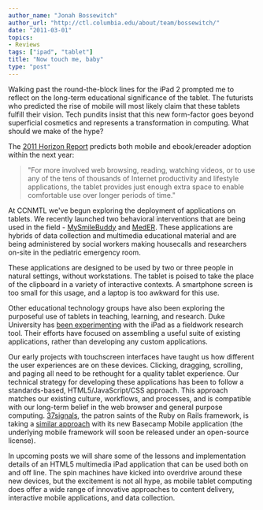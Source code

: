 ```yaml
---
author_name: "Jonah Bossewitch"
author_url: "http://ctl.columbia.edu/about/team/bossewitch/"
date: "2011-03-01"
topics: 
- Reviews
tags: ["ipad", "tablet"]
title: "Now touch me, baby"
type: "post"
---
```


<p>Walking past the round-the-block lines for the iPad 2 prompted me to reflect on the long-term educational significance of the tablet. The futurists who predicted the rise of mobile will most likely claim that these tablets fulfill their vision. Tech pundits insist that this new form-factor goes beyond superficial cosmetics and represents a transformation in computing. What should we make of the hype?</p>

<!--more-->

<p>The <a href="http://wp.nmc.org/horizon2011/">2011 Horizon Report</a> predicts both mobile and ebook/ereader adoption within the next year:</p>

<blockquote>"For more involved web browsing, reading, watching videos, or to use any of the tens of thousands of Internet productivity and lifestyle applications, the tablet provides just enough extra space to enable comfortable use over longer periods of time."</blockquote> 

<p>At <span class="caps">CCNMTL </span>we've begun exploring the deployment of applications on tablets. We recently launched two behavioral interventions that are being used in the field - <a href="http://ccnmtl.columbia.edu/portfolio/medicine_and_health/mysmilebuddy.html">MySmileBuddy</a>  and <a href="http://ccnmtl.columbia.edu">MedER</a>. These applications are hybrids of data collection and multimedia educational material and are being administered by social workers making housecalls and researchers on-site in the pediatric emergency room.</p>

<p>These applications are designed to be used by two or three people in natural settings, without workstations. The tablet is poised to take the place of the clipboard in a variety of interactive contexts. A smartphone screen is too small for this usage, and a laptop is too awkward for this use. </p>

<p>Other educational technology groups have also been exploring the purposeful use of tablets in teaching, learning, and research. Duke University has <a href="http://cit.duke.edu/2011/03/ipadread/">been experimenting</a> with the iPad as a fieldwork research tool.  Their efforts have focused on assembling a useful suite of existing applications, rather than developing any custom applications.  </p>

<p>Our early projects with touchscreen interfaces have taught us how different the user experiences are on these devices. Clicking, dragging, scrolling, and paging all need to be rethought for a quality tablet experience. Our technical strategy for developing these applications has been to follow a standards-based, <span class="caps">HTML5</span>/JavaScript/CSS approach. This approach matches our existing culture, workflows, and processes, and is compatible with our long-term belief in the web browser and general purpose computing. <a href="http://37signals.com/">37signals</a>, the patron saints of the Ruby on Rails framework, is taking a <a href="http://news.ycombinator.com/item?id=2165781">similar approach</a> with its new Basecamp Mobile application (the underlying mobile framework will soon be released under an open-source license).</p>

<p>In upcoming posts we will share some of the lessons and implementation details of an <span class="caps">HTML5 </span>multimedia iPad application that can be used both on and off line. The spin machines have kicked into overdrive around these new devices, but the excitement is not all hype, as mobile tablet computing does offer a wide range of innovative approaches to content delivery, interactive mobile applications,  and data collection.</p>
